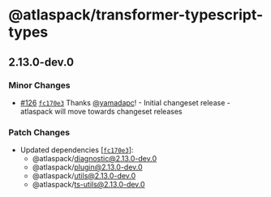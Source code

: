 # @atlaspack/transformer-typescript-types

## 2.13.0-dev.0

### Minor Changes

- [#126](https://github.com/atlassian-labs/atlaspack/pull/126) [`fc170e3`](https://github.com/atlassian-labs/atlaspack/commit/fc170e325357a052844e077bb069bb9b949bd905) Thanks [@yamadapc](https://github.com/yamadapc)! - Initial changeset release - atlaspack will move towards changeset releases

### Patch Changes

- Updated dependencies [[`fc170e3`](https://github.com/atlassian-labs/atlaspack/commit/fc170e325357a052844e077bb069bb9b949bd905)]:
  - @atlaspack/diagnostic@2.13.0-dev.0
  - @atlaspack/plugin@2.13.0-dev.0
  - @atlaspack/utils@2.13.0-dev.0
  - @atlaspack/ts-utils@2.13.0-dev.0
